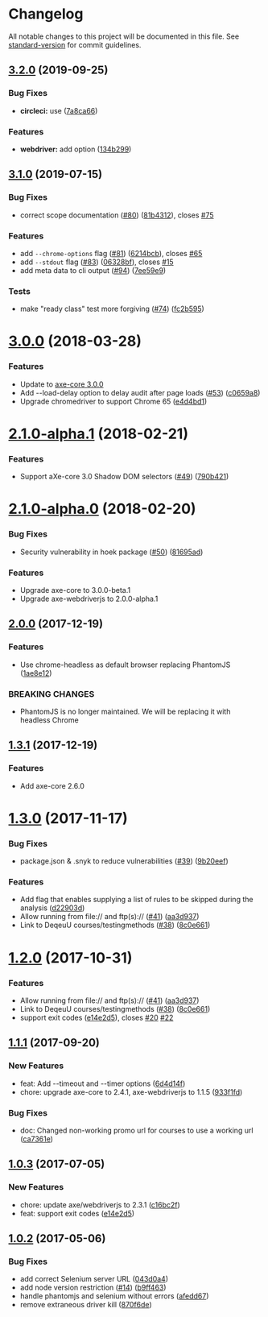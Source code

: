 # Changelog

All notable changes to this project will be documented in this file. See [standard-version](https://github.com/conventional-changelog/standard-version) for commit guidelines.

## [3.2.0](https://github.com/dequelabs/axe-cli/compare/v3.1.0...v3.2.0) (2019-09-25)

### Bug Fixes

- **circleci:** use ([7a8ca66](https://github.com/dequelabs/axe-cli/commit/7a8ca66))

### Features

- **webdriver:** add option ([134b299](https://github.com/dequelabs/axe-cli/commit/134b299))

## [3.1.0](https://github.com/dequelabs/axe-cli/compare/v3.0.0...v3.1.0) (2019-07-15)

### Bug Fixes

- correct scope documentation ([#80](https://github.com/dequelabs/axe-cli/issues/80)) ([81b4312](https://github.com/dequelabs/axe-cli/commit/81b4312)), closes [#75](https://github.com/dequelabs/axe-cli/issues/75)

### Features

- add `--chrome-options` flag ([#81](https://github.com/dequelabs/axe-cli/issues/81)) ([6214bcb](https://github.com/dequelabs/axe-cli/commit/6214bcb)), closes [#65](https://github.com/dequelabs/axe-cli/issues/65)
- add `--stdout` flag ([#83](https://github.com/dequelabs/axe-cli/issues/83)) ([06328bf](https://github.com/dequelabs/axe-cli/commit/06328bf)), closes [#15](https://github.com/dequelabs/axe-cli/issues/15)
- add meta data to cli output ([#94](https://github.com/dequelabs/axe-cli/issues/94)) ([7ee59e9](https://github.com/dequelabs/axe-cli/commit/7ee59e9))

### Tests

- make "ready class" test more forgiving ([#74](https://github.com/dequelabs/axe-cli/issues/74)) ([fc2b595](https://github.com/dequelabs/axe-cli/commit/fc2b595))

<a name="3.0.0"></a>

# [3.0.0](https://github.com/dequelabs/axe-cli/compare/v2.1.0-alpha.1...v3.0.0) (2018-03-28)

### Features

- Update to [axe-core 3.0.0](https://github.com/dequelabs/axe-core/releases/tag/v3.0.0)
- Add --load-delay option to delay audit after page loads ([#53](https://github.com/dequelabs/axe-cli/issues/53)) ([c0659a8](https://github.com/dequelabs/axe-cli/commit/c0659a8))
- Upgrade chromedriver to support Chrome 65 ([e4d4bd1](https://github.com/dequelabs/axe-cli/commit/e4d4bd1))

<a name="2.1.0-alpha.1"></a>

# [2.1.0-alpha.1](https://github.com/dequelabs/axe-cli/compare/v2.1.0-alpha.0...v2.1.0-alpha.1) (2018-02-21)

### Features

- Support aXe-core 3.0 Shadow DOM selectors ([#49](https://github.com/dequelabs/axe-cli/issues/49)) ([790b421](https://github.com/dequelabs/axe-cli/commit/790b421))

<a name="2.1.0-alpha.0"></a>

# [2.1.0-alpha.0](https://github.com/dequelabs/axe-cli/compare/v2.0.0...v2.1.0-alpha.0) (2018-02-20)

### Bug Fixes

- Security vulnerability in hoek package ([#50](https://github.com/dequelabs/axe-cli/issues/50)) ([81695ad](https://github.com/dequelabs/axe-cli/commit/81695ad))

### Features

- Upgrade axe-core to 3.0.0-beta.1
- Upgrade axe-webdriverjs to 2.0.0-alpha.1

<a name="2.0.0"></a>

## [2.0.0](https://github.com/dequelabs/axe-cli/compare/v1.3.1...v2.0.0) (2017-12-19)

### Features

- Use chrome-headless as default browser replacing PhantomJS ([1ae8e12](https://github.com/dequelabs/axe-cli/commit/1ae8e12))

### BREAKING CHANGES

- PhantomJS is no longer maintained. We will be
  replacing it with headless Chrome

<a name="1.3.1"></a>

## [1.3.1](https://github.com/dequelabs/axe-cli/compare/v1.3.0...v1.3.1) (2017-12-19)

### Features

- Add axe-core 2.6.0

<a name="1.3.0"></a>

# [1.3.0](https://github.com/dequelabs/axe-cli/compare/v1.1.1...v1.3.0) (2017-11-17)

### Bug Fixes

- package.json & .snyk to reduce vulnerabilities ([#39](https://github.com/dequelabs/axe-cli/issues/39)) ([9b20eef](https://github.com/dequelabs/axe-cli/commit/9b20eef))

### Features

- Add flag that enables supplying a list of rules to be skipped during the analysis ([d22903d](https://github.com/dequelabs/axe-cli/commit/d22903d))
- Allow running from file:// and ftp(s):// ([#41](https://github.com/dequelabs/axe-cli/issues/41)) ([aa3d937](https://github.com/dequelabs/axe-cli/commit/aa3d937))
- Link to DeqeuU courses/testingmethods ([#38](https://github.com/dequelabs/axe-cli/issues/38)) ([8c0e661](https://github.com/dequelabs/axe-cli/commit/8c0e661))

<a name="1.2.0"></a>

# [1.2.0](https://github.com/dequelabs/axe-cli/compare/1.0.2...1.2.0) (2017-10-31)

### Features

- Allow running from file:// and ftp(s):// ([#41](https://github.com/dequelabs/axe-cli/issues/41)) ([aa3d937](https://github.com/dequelabs/axe-cli/commit/aa3d937))
- Link to DeqeuU courses/testingmethods ([#38](https://github.com/dequelabs/axe-cli/issues/38)) ([8c0e661](https://github.com/dequelabs/axe-cli/commit/8c0e661))
- support exit codes ([e14e2d5](https://github.com/dequelabs/axe-cli/commit/e14e2d5)), closes [#20](https://github.com/dequelabs/axe-cli/issues/20) [#22](https://github.com/dequelabs/axe-cli/issues/22)

<a name="1.1.1"></a>

## [1.1.1](https://github.com/dequelabs/axe-cli/compare/1.0.3...1.1.1) (2017-09-20)

### New Features

- feat: Add --timeout and --timer options ([6d4d14f](https://github.com/dequelabs/axe-cli/commit/6d4d14f80e63bef2d54b3704a818a8ca8b1bb0e3))
- chore: upgrade axe-core to 2.4.1, axe-webdriverjs to 1.1.5 ([933f1fd](https://github.com/dequelabs/axe-cli/commit/933f1fdb60b06c6fbbcf6d77763dd334d4df8d73))

### Bug Fixes

- doc: Changed non-working promo url for courses to use a working url ([ca7361e](https://github.com/dequelabs/axe-cli/commit/ca7361e653ccb8f3a0138d0dc5f800ff09136351))

<a name="1.0.3"></a>

## [1.0.3](https://github.com/dequelabs/axe-cli/compare/1.0.2...1.0.3) (2017-07-05)

### New Features

- chore: update axe/webdriverjs to 2.3.1 ([c16bc2f](https://github.com/dequelabs/axe-cli/commit/c16bc2f48f60fbdc556c983db396794cad083a71))
- feat: support exit codes ([e14e2d5](https://github.com/dequelabs/axe-cli/commit/e14e2d503fc52e6ca38378dd865f8948ed1f9d88))

<a name="1.0.2"></a>

## [1.0.2](https://github.com/dequelabs/axe-cli/compare/043d0a4...1.0.2) (2017-05-06)

### Bug Fixes

- add correct Selenium server URL ([043d0a4](https://github.com/dequelabs/axe-cli/commit/043d0a4))
- add node version restriction ([#14](https://github.com/dequelabs/axe-cli/issues/14)) ([b9ff463](https://github.com/dequelabs/axe-cli/commit/b9ff463))
- handle phantomjs and selenium without errors ([afedd67](https://github.com/dequelabs/axe-cli/commit/afedd67))
- remove extraneous driver kill ([870f6de](https://github.com/dequelabs/axe-cli/commit/870f6de))
